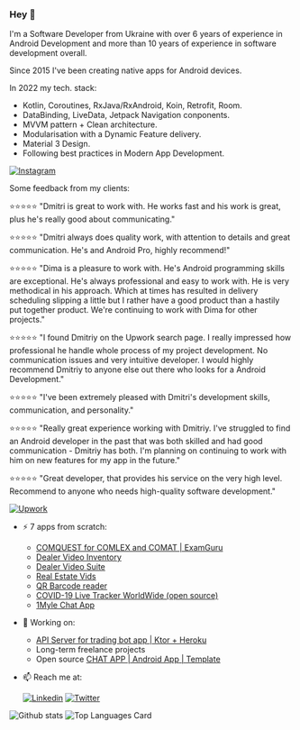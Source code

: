 ### Hey 👋
  
I'm a Software Developer from Ukraine with over 6 years of experience in Android Development and more than 10 years of experience in software development overall.

Since 2015 I've been creating native apps for Android devices.

In 2022 my tech. stack: 

* Kotlin, Coroutines, RxJava/RxAndroid, Koin, Retrofit, Room.
* DataBinding, LiveData, Jetpack Navigation conponents.
* MVVM pattern + Clean architecture.
* Modularisation with a Dynamic Feature delivery.
* Material 3 Design.
* Following best practices in Modern App Development.


[![Instagram](https://img.shields.io/badge/-instagram-E4405F?logo=instagram&message=sharing+useful+insights+to&label=sharing+useful+insights+to&style=for-the-badge&logoColor=white)](https://www.instagram.com/mobiledevpro/)
  

Some feedback from my clients:

⭐️⭐️⭐️⭐️⭐️ "Dmitri is great to work with. He works fast and his work is great, plus he's really good about communicating."

⭐️⭐️⭐️⭐️⭐️ "Dmitri always does quality work, with attention to details and great communication. He's and Android Pro, highly recommend!"

⭐️⭐️⭐️⭐️⭐️ "Dima is a pleasure to work with. He's Android programming skills are exceptional. He's always professional and easy to work with. He is very methodical in his approach. Which at times has resulted in delivery scheduling slipping a little but I rather have a good product than a hastily put together product. We're continuing to work with Dima for other projects."

⭐️⭐️⭐️⭐️⭐️ "I found Dmitriy on the Upwork search page. I really impressed how professional he handle whole process of my project development. No communication issues and very intuitive developer. I would highly recommend Dmitriy to anyone else out there who looks for a Android Development."

⭐️⭐️⭐️⭐️⭐️ "I've been extremely pleased with Dmitri's development skills, communication, and personality."

⭐️⭐️⭐️⭐️⭐️ "Really great experience working with Dmitriy. I've struggled to find an Android developer in the past that was both skilled and had good communication - Dmitriy has both. I'm planning on continuing to work with him on new features for my app in the future."

⭐️⭐️⭐️⭐️⭐️ "Great developer, that provides his service on the very high level. Recommend to anyone who needs high-quality​ software development."
 
[![Upwork](https://img.shields.io/badge/-upwork-brightgreen?logo=upwork&message=Upwork&label=Hire+me&style=for-the-badge)](https://www.upwork.com/freelancers/~01fb21586ed544f07b)

- ⚡ 7 apps from scratch:
    - [COMQUEST for COMLEX and COMAT | ExamGuru](https://play.google.com/store/apps/details?id=exam.comquest.test) 
    - [Dealer Video Inventory](https://play.google.com/store/apps/details?id=com.lesa.videoinventory.stream.new)
    - [Dealer Video Suite](https://play.google.com/store/apps/details?id=com.lesa.dealervideosuite)
    - [Real Estate Vids](https://play.google.com/store/apps/details?id=com.lesa.realestate)
    - [QR Barcode reader](https://play.google.com/store/apps/details?id=com.mobiledevpro.barcodescanner)
    - [COVID-19 Live Tracker WorldWide (open source)](https://github.com/dmitriy-chernysh/covid-19-tracker-android)
    - [1Myle Chat App](https://www.instagram.com/p/Bi42AwDBWUx/)

- 🔭 Working on:
    - [API Server for trading bot app | Ktor + Heroku](https://github.com/mobiledevpro/Stock-Price-Alerter-Server)
    - Long-term freelance projects
    - Open source [CHAT APP | Android App | Template](https://github.com/mobiledevpro/Android-Kotlin-MVVM-Template)
    <!-- - A new one pet project - app to create mockups by adding a device frame to videos ([mockup example](https://www.instagram.com/p/CHsfEEXAV5J/)) -->
    <!-- Growing my [Instagram account](https://www.instagram.com/mobiledevpro/) about AndroidDev. -->
   
    
- 📫 Reach me at:  
   
  <!--[![Web Page](https://img.shields.io/badge/-4285F4?&style=for-the-badge&label=www.mobile-dev.pro&logo=googlechrome&logoColor=white)](https://www.mobile-dev.pro/)-->
     [![Linkedin](https://img.shields.io/badge/-linkedin-0A66C2?logo=linkedin&style=for-the-badge&logoColor=white)](https://www.linkedin.com/in/dmitriychernysh/)
     [![Twitter](https://img.shields.io/badge/-twitter-1DA1F2?logo=twitter&style=for-the-badge&message=twitter&logoColor=white)](https://twitter.com/mobiledev_pro)
 
 
 
   
![Github stats](https://github-readme-stats.vercel.app/api?username=dmitriy-chernysh&theme=dracula&show_icons=true&count_private=true) 
![Top Languages Card](https://github-readme-stats.vercel.app/api/top-langs/?username=dmitriy-chernysh&hide=HTML,JavaScript,CSS,Shell&layout=compact&&theme=dracula)

<!--
**dmitriy-chernysh/dmitriy-chernysh** is a ✨ _special_ ✨ repository because its `README.md` (this file) appears on your GitHub profile.

Here are some ideas to get you started:

- 🔭 I’m currently working on ...
- 🌱 I’m currently learning ...
- 👯 I’m looking to collaborate on ...
- 🤔 I’m looking for help with ...
- 💬 Ask me about ...
- 📫 How to reach me: ...
- 😄 Pronouns: ...
- ⚡ Fun fact: ...
-->
